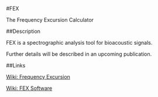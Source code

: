#FEX

The Frequency Excursion Calculator

##Description

FEX is a spectrographic analysis tool for bioacoustic signals.

Further details will be described in an upcoming publication.

##Links

[Wiki: Frequency Excursion](http://wiki.behaviorenterprises.com/index.php?title=Frequency_Excursion)

[Wiki: FEX Software](http://wiki.behaviorenterprises.com/index.php?title=FEX:_The_Frequency_Excursion_Calculator)


